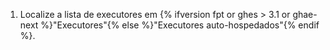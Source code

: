  1. Localize a lista de executores em {% ifversion fpt or ghes > 3.1 or ghae-next %}"Executores"{% else %}"Executores auto-hospedados"{% endif %}.
